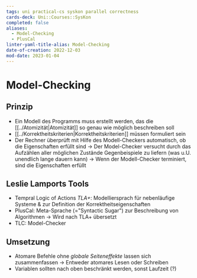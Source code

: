 ```yaml
---
tags: uni practical-cs syskon parallel correctness
cards-deck: Uni::Courses::SysKon
completed: false
aliases:
  - Model-Checking
  - PlusCal
linter-yaml-title-alias: Model-Checking
date-of-creation: 2022-12-03
mod-date: 2023-01-04
---
```


# Model-Checking

## Prinzip
- Ein Modell des Programms muss erstellt werden, das die [[../Atomizität|Atomizität]] so genau wie möglich beschreiben soll
- [[../Korrektheitskriterien|Korrektheitskriterien]] müssen formuliert sein
- Der Rechner überprüft mit Hilfe des Modell-Checkers automatisch, ob die Eigenschaften erfüllt sind
	-> Der Model-Checker versucht durch das Aufzählen aller möglichen Zustände Gegenbeispiele zu liefern (was u.U. unendlich lange dauern kann)
	-> Wenn der Modell-Checker terminiert, sind die Eigenschaften erfüllt

## Leslie Lamports Tools
- Tempral Logic of Actions *TLA+*: Modelliersprach für nebenläufige Systeme & zur Definition der Korrektheitseigenschaften
- PlusCal: Meta-Sprache (="Syntactic Sugar") zur Beschreibung von Algorithmen
	-> Wird nach TLA+ übersetzt
- TLC: Model-Checker

## Umsetzung
- Atomare Befehle ohne *globale Seiteneffekte* lassen sich zusammenfassen
	-> Entweder atomares Lesen oder Schreiben
- Variablen sollten nach oben beschränkt werden, sonst Laufzeit (?)

